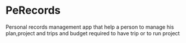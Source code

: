 # PeRecords
Personal records management app that help a person to manage his plan,project and trips and budget required to have trip or to run project
